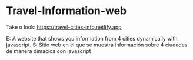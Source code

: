 # Travel-Information-web
Take o look:
https://travel-cities-info.netlify.app

E: A website that shows you information from 4 cities dynamically with javascript.
S: Sitio web en el que se muestra información sobre 4 ciudades de manera dimacica con javascript
